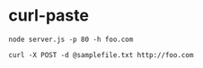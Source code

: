 curl-paste
==========

    node server.js -p 80 -h foo.com

    curl -X POST -d @samplefile.txt http://foo.com


